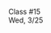 <div class="lecture2">

<div class="column_date">
<p markdown="block">

Class #15 <br>
Wed, 3/25

</p>
</div>
<div class="column_materials">
<p markdown="block">



</p>
</div>

<div class="column_assign">
<p markdown="block">



</p>
</div>

</div>

